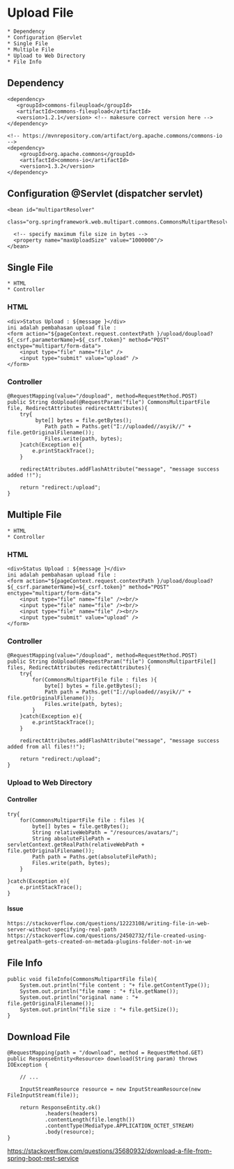 # Upload File 
	* Dependency 
	* Configuration @Servlet
	* Single File 
	* Multiple File 
	* Upload to Web Directory
	* File Info
	
	
## Dependency 
	<dependency>
	   <groupId>commons-fileupload</groupId>
	   <artifactId>commons-fileupload</artifactId>
	   <version>1.2.1</version> <!-- makesure correct version here -->
	</dependency>
	
	<!-- https://mvnrepository.com/artifact/org.apache.commons/commons-io -->
	<dependency>
	    <groupId>org.apache.commons</groupId>
	    <artifactId>commons-io</artifactId>
	    <version>1.3.2</version>
	</dependency>
	
## Configuration @Servlet (dispatcher servlet)
	<bean id="multipartResolver" 
		class="org.springframework.web.multipart.commons.CommonsMultipartResolver">
	
	  <!-- specify maximum file size in bytes -->
	  <property name="maxUploadSize" value="1000000"/>
	</bean>
	
## Single File 
	* HTML 
	* Controller 
	
### HTML
	<div>Status Upload : ${message }</div>
	ini adalah pembahasan upload file : 
	<form action="${pageContext.request.contextPath }/upload/doupload?${_csrf.parameterName}=${_csrf.token}" method="POST"  enctype="multipart/form-data">
		<input type="file" name="file" />
		<input type="submit" value="upload" />
	</form>
	
### Controller 
	@RequestMapping(value="/doupload", method=RequestMethod.POST)
	public String doUpload(@RequestParam("file") CommonsMultipartFile file, RedirectAttributes redirectAttributes){
		try{
			 byte[] bytes = file.getBytes();
	            Path path = Paths.get("I://uploaded//asyik//" + file.getOriginalFilename());
	            Files.write(path, bytes);
		}catch(Exception e){
			e.printStackTrace();
		}
		
		redirectAttributes.addFlashAttribute("message", "message success added !!");
		
		return "redirect:/upload";
	}

## Multiple File 
	* HTML 
	* Controller
	
### HTML 
	<div>Status Upload : ${message }</div>
	ini adalah pembahasan upload file : 
	<form action="${pageContext.request.contextPath }/upload/doupload?${_csrf.parameterName}=${_csrf.token}" method="POST"  enctype="multipart/form-data">
		<input type="file" name="file" /><br/>
		<input type="file" name="file" /><br/>
		<input type="file" name="file" /><br/>
		<input type="submit" value="upload" />
	</form>
	
### Controller 
	@RequestMapping(value="/doupload", method=RequestMethod.POST)
	public String doUpload(@RequestParam("file") CommonsMultipartFile[] files, RedirectAttributes redirectAttributes){
		try{
			for(CommonsMultipartFile file : files ){
				byte[] bytes = file.getBytes();
	            Path path = Paths.get("I://uploaded//asyik//" + file.getOriginalFilename());
	            Files.write(path, bytes);
			}
		}catch(Exception e){
			e.printStackTrace();
		}
		
		redirectAttributes.addFlashAttribute("message", "message success added from all files!!");
		
		return "redirect:/upload";
	}
	
### Upload to Web Directory 
#### Controller 
	try{
		for(CommonsMultipartFile file : files ){
			byte[] bytes = file.getBytes();
			String relativeWebPath = "/resources/avatars/";
			String absoluteFilePath = servletContext.getRealPath(relativeWebPath + file.getOriginalFilename());
			Path path = Paths.get(absoluteFilePath);
			Files.write(path, bytes);
		}
		
	}catch(Exception e){
		e.printStackTrace();
	}
	
#### Issue  
	https://stackoverflow.com/questions/12223108/writing-file-in-web-server-without-specifying-real-path
	https://stackoverflow.com/questions/24502732/file-created-using-getrealpath-gets-created-on-metada-plugins-folder-not-in-we
	
## File Info
	public void fileInfo(CommonsMultipartFile file){
		System.out.println("file content : "+ file.getContentType());
		System.out.println("file name : "+ file.getName());
		System.out.println("original name : "+ file.getOriginalFilename());
		System.out.println("file size : "+ file.getSize());
	}

## Download File
```
@RequestMapping(path = "/download", method = RequestMethod.GET)
public ResponseEntity<Resource> download(String param) throws IOException {

    // ...

    InputStreamResource resource = new InputStreamResource(new FileInputStream(file));

    return ResponseEntity.ok()
            .headers(headers)
            .contentLength(file.length())
            .contentType(MediaType.APPLICATION_OCTET_STREAM)
            .body(resource);
}
```
https://stackoverflow.com/questions/35680932/download-a-file-from-spring-boot-rest-service
